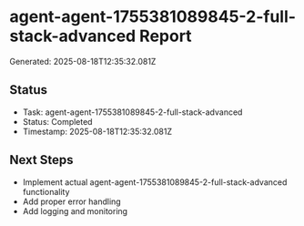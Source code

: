 # agent-agent-1755381089845-2-full-stack-advanced Report

Generated: 2025-08-18T12:35:32.081Z

## Status
- Task: agent-agent-1755381089845-2-full-stack-advanced
- Status: Completed
- Timestamp: 2025-08-18T12:35:32.081Z

## Next Steps
- Implement actual agent-agent-1755381089845-2-full-stack-advanced functionality
- Add proper error handling
- Add logging and monitoring
